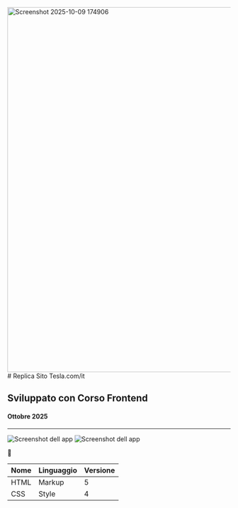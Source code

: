 <img width="1896" height="822" alt="Screenshot 2025-10-09 174906" src="https://github.com/user-attachments/assets/a22b5e72-f052-49d9-a27a-f5620a5793ba" /># Replica Sito Tesla.com/it
## Sviluppato con Corso Frontend
#### Ottobre 2025

---
![Screenshot dell app](./immagini/Screenshot_uno.pg)
![Screenshot dell app](./immagini/screenshot_due.pg)


🏢 

| Nome | Linguaggio | Versione |
|------|------------|------|      
| HTML |Markup      | 5    |
| CSS  |Style       | 4    |  
       
